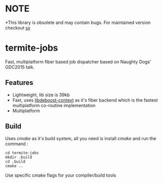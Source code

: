 # NOTE
*This library is obsolete and may contain bugs. For maintained version checkout [sx](https://github.com/septag/sx)

# termite-jobs
Fast, multiplatform fiber based job dispatcher based on Naughty Dogs' GDC2015 talk.

## Features
- Lightweight, lib size is 39kb
- Fast, uses [libdeboost-context](https://github.com/septag/deboost.context) as it's fiber backend which is the fastest multiplatform co-routine implementation
- Multiplatform

## Build
Uses _cmake_ as it's build system, all you need is install _cmake_ and run the command :
```
cd termite-jobs
mkdir .build
cd .build
cmake ..
```

Use specific cmake flags for your compiler/build tools
